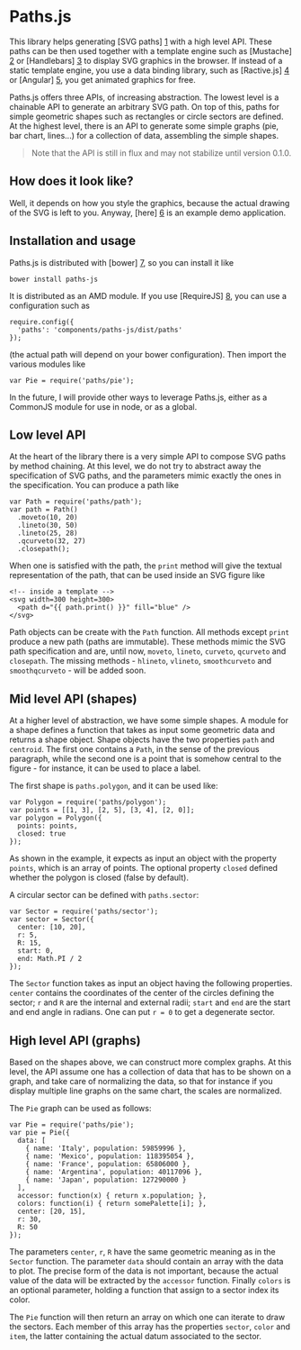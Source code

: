 Paths.js
========

This library helps generating [SVG paths] [1] with a high level API. These paths can be then used together with a template engine such as [Mustache] [2] or [Handlebars] [3] to display SVG graphics in the browser. If instead of a static template engine, you use a data binding library, such as [Ractive.js] [4] or [Angular] [5], you get animated graphics for free.

Paths.js offers three APIs, of increasing abstraction. The lowest level is a chainable API to generate an arbitrary SVG path. On top of this, paths for simple geometric shapes such as rectangles or circle sectors are defined. At the highest level, there is an API to generate some simple graphs (pie, bar chart, lines...) for a collection of data, assembling the simple shapes.

> Note that the API is still in flux and may not stabilize until version 0.1.0.

How does it look like?
----------------------

Well, it depends on how you style the graphics, because the actual drawing of the SVG is left to you. Anyway, [here] [6] is an example demo application.

Installation and usage
----------------------

Paths.js is distributed with [bower] [7], so you can install it like

    bower install paths-js

It is distributed as an AMD module. If you use [RequireJS] [8], you can use a configuration such as

    require.config({
      'paths': 'components/paths-js/dist/paths'
    });

(the actual path will depend on your bower configuration). Then import the various modules like

    var Pie = require('paths/pie');

In the future, I will provide other ways to leverage Paths.js, either as a CommonJS module for use in node, or as a global.

Low level API
-------------

At the heart of the library there is a very simple API to compose SVG paths by method chaining. At this level, we do not try to abstract away the specification of SVG paths, and the parameters mimic exactly the ones in the specification. You can produce a path like

    var Path = require('paths/path');
    var path = Path()
      .moveto(10, 20)
      .lineto(30, 50)
      .lineto(25, 28)
      .qcurveto(32, 27)
      .closepath();

When one is satisfied with the path, the `print` method will give the textual representation of the path, that can be used inside an SVG figure like

    <!-- inside a template -->
    <svg width=300 height=300>
      <path d="{{ path.print() }}" fill="blue" />
    </svg>

Path objects can be create with the `Path` function. All methods except `print` produce a new path (paths are immutable). These methods mimic the SVG path specification and are, until now, `moveto`, `lineto`, `curveto`, `qcurveto` and `closepath`. The missing methods - `hlineto`, `vlineto`, `smoothcurveto` and `smoothqcurveto` - will be added soon.


Mid level API (shapes)
----------------------

At a higher level of abstraction, we have some simple shapes. A module for a shape defines a function that takes as input some geometric data and returns a shape object. Shape objects have the two properties `path` and `centroid`. The first one contains a `Path`, in the sense of the previous paragraph, while the second one is a point that is somehow central to the figure - for instance, it can be used to place a label.

The first shape is `paths.polygon`, and it can be used like:

    var Polygon = require('paths/polygon');
    var points = [[1, 3], [2, 5], [3, 4], [2, 0]];
    var polygon = Polygon({
      points: points,
      closed: true
    });

As shown in the example, it expects as input an object with the property `points`, which is an array of points. The optional property `closed` defined whether the polygon is closed (false by default).

A circular sector can be defined with `paths.sector`:

    var Sector = require('paths/sector');
    var sector = Sector({
      center: [10, 20],
      r: 5,
      R: 15,
      start: 0,
      end: Math.PI / 2
    });

The `Sector` function takes as input an object having the following properties. `center` contains the coordinates of the center of the circles defining the sector; `r` and `R` are the internal and external radii; `start` and `end` are the start and end angle in radians. One can put `r = 0` to get a degenerate sector.

High level API (graphs)
-----------------------

Based on the shapes above, we can construct more complex graphs. At this level, the API assume one has a collection of data that has to be shown on a graph, and take care of normalizing the data, so that for instance if you display multiple line graphs on the same chart, the scales are normalized.

The `Pie` graph can be used as follows:

    var Pie = require('paths/pie');
    var pie = Pie({
      data: [
        { name: 'Italy', population: 59859996 },
        { name: 'Mexico', population: 118395054 },
        { name: 'France', population: 65806000 },
        { name: 'Argentina', population: 40117096 },
        { name: 'Japan', population: 127290000 }
      ],
      accessor: function(x) { return x.population; },
      colors: function(i) { return somePalette[i]; },
      center: [20, 15],
      r: 30,
      R: 50
    });

The parameters `center`, `r`, `R` have the same geometric meaning as in the `Sector` function. The parameter `data` should contain an array with the data to plot. The precise form of the data is not important, because the actual value of the data will be extracted by the `accessor` function. Finally `colors` is an optional parameter, holding a function that assign to a sector index its color.

The `Pie` function will then return an array on which one can iterate to draw the sectors. Each member of this array has the properties `sector`, `color` and `item`, the latter containing the actual datum associated to the sector.

[1]: http://www.w3.org/TR/SVG/paths.html
[2]: http://mustache.github.io/
[3]: http://handlebarsjs.com/
[4]: http://www.ractivejs.org/
[5]: http://angularjs.org/
[6]: https://github.com/andreaferretti/paths-js-demo
[7]: http://bower.io/
[8]: http://requirejs.org/